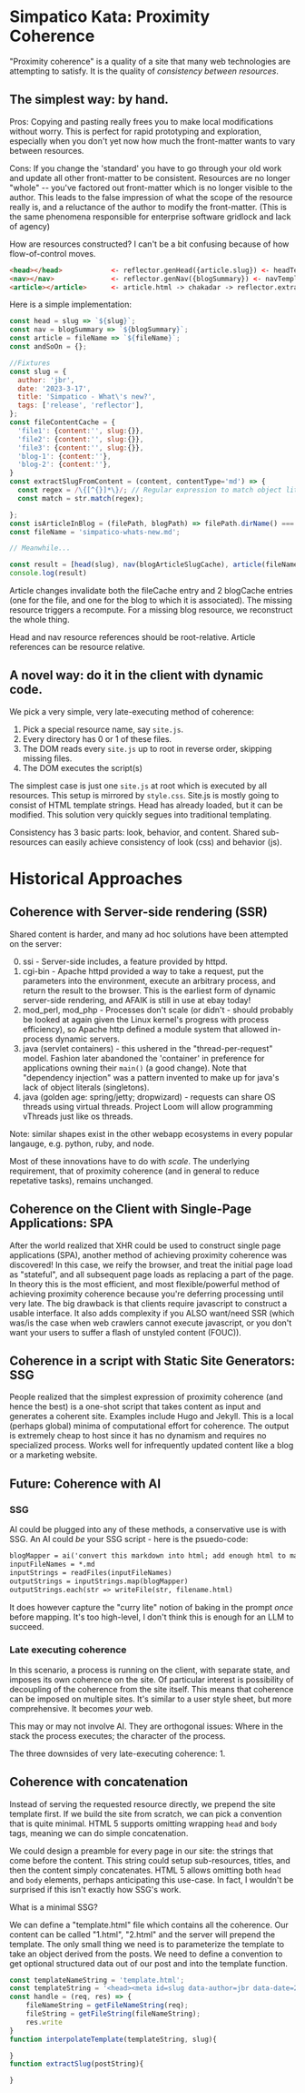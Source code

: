 <!DOCTYPE html>
<head>
<title>Simpatico Kata: Proximity Coherence</title>
<link rel="stylesheet" href="/style.css">
<link id="favicon" rel="icon" type="image/svg+xml" href="data:image/svg+xml,
  <svg xmlns='http://www.w3.org/2000/svg' viewBox='0 0 1 1'>
    <rect width='1' height='1' fill='DodgerBlue' />
  </svg>"
/>
<link rel="stylesheet" href="./highlight.github.css">
<script type="module">
  import hljs from '/kata/highlight.min.js';
  import javascript from '/kata/highlight.javascript.min.js';
  hljs.registerLanguage('javascript', javascript);
  document.addEventListener('DOMContentLoaded', () => {
    document.querySelectorAll('pre code').forEach((el) => {
      hljs.highlightElement(el);
    });
  });
</script>
</head>

# Simpatico Kata: Proximity Coherence
"Proximity coherence" is a quality of a site that many web technologies are attempting to satisfy.
It is the quality of *consistency between resources*.

## The simplest way: by hand.

Pros: Copying and pasting really frees you to make local modifications without worry.
This is perfect for rapid prototyping and exploration, especially when you don't yet now how much the front-matter wants to vary between resources.

Cons: If you change the 'standard' you have to go through your old work and update all other front-matter to be consistent.
Resources are no longer "whole" -- you've factored out front-matter which is no longer visible to the author.
This leads to the false impression of what the scope of the resource really is, and a reluctance of the author to modify the front-matter.
(This is the same phenomena responsible for enterprise software gridlock and lack of agency)

How are resources constructed?
I can't be a bit confusing because of how flow-of-control moves.
```html
<head></head>            <- reflector.genHead({article.slug}) <- headTemplate
<nav></nav>              <- reflector.genNav({blogSummary}) <- navTemplate
<article></article>      <- article.html -> chakadar -> reflector.extractSlug(articleString) && reflector.blogSummary
```
Here is a simple implementation:
```js
const head = slug => `${slug}`;
const nav = blogSummary => `${blogSummary}`;
const article = fileName => `${fileName}`;
const andSoOn = {};

//Fixtures
const slug = {
  author: 'jbr',
  date: '2023-3-17',
  title: 'Simpatico - What\'s new?',
  tags: ['release', 'reflector'],
};
const fileContentCache = {
  'file1': {content:'', slug:{}},
  'file2': {content:'', slug:{}},
  'file3': {content:'', slug:{}},
  'blog-1': {content:''},
  'blog-2': {content:''},
}
const extractSlugFromContent = (content, contentType='md') => {
  const regex = /\{[^{}]*\}/; // Regular expression to match object literals
  const match = str.match(regex);

};
const isArticleInBlog = (filePath, blogPath) => filePath.dirName() === blogPath.dirName();
const fileName = 'simpatico-whats-new.md';

// Meanwhile...

const result = [head(slug), nav(blogArticleSlugCache), article(fileName)].join('\n');
console.log(result)
```
Article changes invalidate both the fileCache entry and 2 blogCache entries (one for the file, and one for the blog to which it is associated).
The missing resource triggers a recompute.
For a missing blog resource, we reconstruct the whole thing.

Head and nav resource references should be root-relative.
Article references can be resource relative.

## A novel way: do it in the client with dynamic code.
We pick a very simple, very late-executing method of coherence:
  1. Pick a special resource name, say `site.js`.
  1. Every directory has 0 or 1 of these files.
  1. The DOM reads every `site.js` up to root in reverse order, skipping missing files.
  1. The DOM executes the script(s)

The simplest case is just one `site.js` at root which is executed by all resources.
This setup is mirrored by `style.css`.
Site.js is mostly going to consist of HTML template strings.
Head has already loaded, but it can be modified.
This solution very quickly segues into traditional templating.

Consistency has 3 basic parts: look, behavior, and content.
Shared sub-resources can easily achieve consistency of look (css) and behavior (js).

# Historical Approaches

## Coherence with Server-side rendering (SSR)
Shared content is harder, and many ad hoc solutions have been attempted on the server:

  0. ssi - Server-side includes, a feature provided by httpd.
  1. cgi-bin - Apache httpd provided a way to take a request, put the parameters into the environment, execute an arbitrary process, and return the result to the browser. This is the earliest form of dynamic server-side rendering, and AFAIK is still in use at ebay today!
  2. mod_perl, mod_php - Processes don't scale (or didn't - should probably be looked at again given the Linux kernel's progress with process efficiency), so Apache http defined a module system that allowed in-process dynamic servers.
  3. java (servlet containers) - this ushered in the "thread-per-request" model. Fashion later abandoned the 'container' in preference for applications owning their `main()` (a good change). Note that "dependency injection" was a pattern invented to make up for java's lack of object literals (singletons).
  4. java (golden age: spring/jetty; dropwizard) - requests can share OS threads using virtual threads. Project Loom will allow programming vThreads just like os threads.

Note: similar shapes exist in the other webapp ecosystems in every popular langauge, e.g. python, ruby, and node.

Most of these innovations have to do with *scale*.
The underlying requirement, that of proximity coherence (and in general to reduce repetative tasks), remains unchanged.

## Coherence on the Client with Single-Page Applications: SPA
After the world realized that XHR could be used to construct single page applications (SPA), another method of achieving proximity coherence was discovered!
In this case, we reify the browser, and treat the initial page load as "stateful", and all subsequent page loads as replacing a part of the page.
In theory this is the most efficient, and most flexible/powerful method of achieving proximity coherence because you're deferring processing until very late.
The big drawback is that clients require javascript to construct a usable interface.
It also adds complexity if you ALSO want/need SSR (which was/is the case when web crawlers cannot execute javascript, or you don't want your users to suffer a flash of unstyled content (FOUC)).

## Coherence in a script with Static Site Generators: SSG
People realized that the simplest expression of proximity coherence (and hence the best) is a one-shot script that takes content as input and generates a coherent site.
Examples include Hugo and Jekyll.
This is a local (perhaps global) minima of computational effort for coherence.
The output is extremely cheap to host since it has no dynamism and requires no specialized process.
Works well for infrequently updated content like a blog or a marketing website.

## Future: Coherence with AI

### SSG
AI could be plugged into any of these methods, a conservative use is with SSG.
An AI could *be* your SSG script - here is the psuedo-code:

```html
blogMapper = ai('convert this markdown into html; add enough html to make the output look like part of a very cool looking blog')
inputFileNames = *.md
inputStrings = readFiles(inputFileNames)
outputStrings = inputStrings.map(blogMapper)
outputStrings.each(str => writeFile(str, filename.html)
```
It does however capture the "curry lite" notion of baking in the prompt *once* before mapping.
It's too high-level, I don't think this is enough for an LLM to succeed.

### Late executing coherence
In this scenario, a process is running on the client, with separate state, and imposes its own coherence on the site.
Of particular interest is possibility of decoupling of the coherence from the site itself.
This means that coherence can be imposed on multiple sites.
It's similar to a user style sheet, but more comprehensive.
It becomes *your* web.

This may or may not involve AI. They are orthogonal issues: Where in the stack the process executes; the character of the process.

The three downsides of very late-executing coherence:
   1.

## Coherence with concatenation
Instead of serving the requested resource directly, we prepend the site template first.
If we build the site from scratch, we can pick a convention that is quite minimal.
HTML 5 supports omitting wrapping `head` and `body` tags, meaning we can do simple concatenation.

We could design a preamble for every page in our site: the strings that come before the content.
This string could setup sub-resources, titles, and then the content simply concatenates.
HTML 5 allows omitting both `head` and `body` elements, perhaps anticipating this use-case.
In fact, I wouldn't be surprised if this isn't exactly how SSG's work.

What is a minimal SSG?

We can define a "template.html" file which contains all the coherence.
Our content can be called "1.html", "2.html" and the server will prepend the template.
The only small thing we need is to parameterize the template to take an object derived from the posts.
We need to define a convention to get optional structured data out of our post and into the template function.

```js
const templateNameString = 'template.html';
const templateString = '<head><meta id=slug data-author=jbr data-date=2023-3-27 tags="nice"'
const handle = (req, res) => {
    fileNameString = getFileNameString(req);
    fileString = getFileString(fileNameString);
    res.write
}
function interpolateTemplate(templateString, slug){

}
function extractSlug(postString){

}
```

